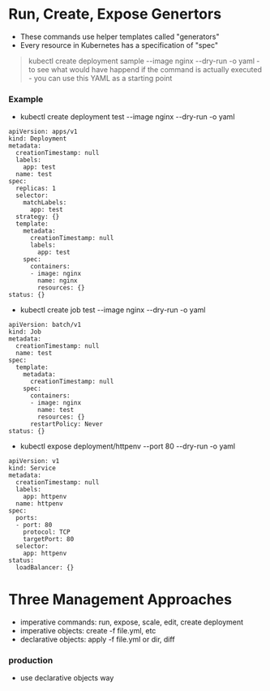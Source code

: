 
# Run, Create, Expose Genertors
- These commands use helper templates called "generators"
- Every resource in Kubernetes has a specification of "spec"
> kubectl create deployment sample --image nginx --dry-run -o yaml
    - to see what would have happend if the command is actually executed
    - you can use this YAML as a starting point
    
### Example
- kubectl create deployment test --image nginx --dry-run -o yaml
```
apiVersion: apps/v1
kind: Deployment
metadata:
  creationTimestamp: null
  labels:
    app: test
  name: test
spec:
  replicas: 1
  selector:
    matchLabels:
      app: test
  strategy: {}
  template:
    metadata:
      creationTimestamp: null
      labels:
        app: test
    spec:
      containers:
      - image: nginx
        name: nginx
        resources: {}
status: {}

```
- kubectl create job test --image nginx --dry-run -o yaml
```
apiVersion: batch/v1
kind: Job
metadata:
  creationTimestamp: null
  name: test
spec:
  template:
    metadata:
      creationTimestamp: null
    spec:
      containers:
      - image: nginx
        name: test
        resources: {}
      restartPolicy: Never
status: {}
```
- kubectl expose deployment/httpenv --port 80 --dry-run -o yaml
```
apiVersion: v1
kind: Service
metadata:
  creationTimestamp: null
  labels:
    app: httpenv
  name: httpenv
spec:
  ports:
  - port: 80
    protocol: TCP
    targetPort: 80
  selector:
    app: httpenv
status:
  loadBalancer: {}
```

# Three Management Approaches
- imperative commands: run, expose, scale, edit, create deployment
- imperative objects: create -f file.yml, etc
- declarative objects: apply -f file.yml or dir\, diff

### production
- use declarative objects way





